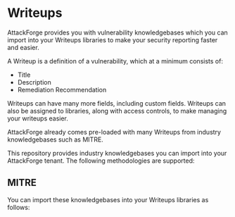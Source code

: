 # Writeups
AttackForge provides you with vulnerability knowledgebases which you can import into your Writeups libraries to make your security reporting faster and easier.

A Writeup is a definition of a vulnerability, which at a minimum consists of:
- Title
- Description
- Remediation Recommendation

Writeups can have many more fields, including custom fields.
Writeups can also be assigned to libraries, along with access controls, to make managing your writeups easier.

AttackForge already comes pre-loaded with many Writeups from industry knowledgebases such as MITRE.

This repository provides industry knowledgebases you can import into your AttackForge tenant.
The following methodologies are supported:

## MITRE


You can import these knowledgebases into your Writeups libraries as follows:

